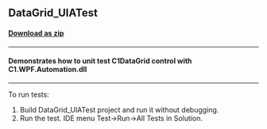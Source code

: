 ## DataGrid_UIATest
#### [Download as zip](https://grapecity.github.io/DownGit/#/home?url=https://github.com/GrapeCity/ComponentOne-WPF-Samples/tree/master/NET_4.5.2/C1.WPF.Automation/CS/DataGrid_UIATest)
____
#### Demonstrates how to unit test C1DataGrid control with C1.WPF.Automation.dll
____
To run tests:

1. Build DataGrid_UIATest project and run it without debugging.
2. Run the test. IDE menu Test->Run->All Tests in Solution.

